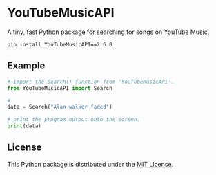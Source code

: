 # YouTubeMusicAPI

A tiny, fast Python package for searching for songs on [YouTube Music](https://music.youtube.com/).

```
pip install YouTubeMusicAPI==2.6.0
```

## Example

```python
# Import the Search() function from 'YouTubeMusicAPI'.
from YouTubeMusicAPI import Search

# 
data = Search("Alan walker faded")

# print the program output onto the screen.
print(data)
```

## License
This Python package is distributed under the [MIT License](https://mit-license.org/).
